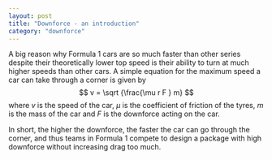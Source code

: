 ```yaml
---
layout: post
title: "Downforce - an introduction"
category: "downforce"
---
```


A big reason why Formula 1 cars are so much faster than other series despite their theoretically lower top speed is their ability to turn at much higher speeds than other cars. A simple equation for the maximum speed a car can take through a corner is given by 
$$
v = \sqrt {\frac{\mu r F } m}
$$
where $v$ is the speed of the car, $\mu$ is the coefficient of friction of the tyres, $m$ is the mass of the car and $F$ is the downforce acting on the car. 

In short, the higher the downforce, the faster the car can go through the corner, and thus teams in Formula 1 compete to design a package with high downforce without increasing drag too much.